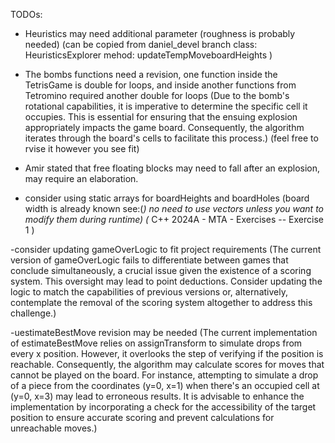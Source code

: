 TODOs:
- Heuristics may need additional parameter (roughness is probably needed)
    (can be copied from daniel_devel branch  class: HeuristicsExplorer mehod: updateTempMoveboardHeights )

- The bombs functions need a revision, one function inside the TetrisGame is double for loops, and inside another functions from Tetromino required another double for loops
(Due to the bomb's rotational capabilities, it is imperative to determine the specific cell it occupies. This is essential for ensuring that the ensuing explosion appropriately impacts the game board. Consequently, the algorithm iterates through the board's cells to facilitate this process.)
(feel free to rvise it however you see fit)

- Amir stated that free floating blocks may need to fall after an explosion, may require an elaboration.

- consider using static arrays for boardHeights and boardHoles
(board width is already known see:(*) no need to use vectors unless you want to modify them during runtime)
(* C++ 2024A - MTA - Exercises -- Exercise 1 )

-consider updating gameOverLogic to fit project requirements
(The current version of gameOverLogic fails to differentiate between games that conclude simultaneously, a crucial issue given the existence of a scoring system. This oversight may lead to point deductions. Consider updating the logic to match the capabilities of previous versions or, alternatively, contemplate the removal of the scoring system altogether to address this challenge.)

-uestimateBestMove revision may be needed
(The current implementation of estimateBestMove relies on assignTransform to simulate drops from every x position. However, it overlooks the  step of verifying if the position is reachable. Consequently, the algorithm may calculate scores for moves that cannot be played on the board. For instance, attempting to simulate a drop of a piece from the coordinates (y=0, x=1) when there's an occupied cell at (y=0, x=3) may lead to erroneous results. It is advisable to enhance the implementation by incorporating a check for the accessibility of the target position to ensure accurate scoring and prevent calculations for unreachable moves.)